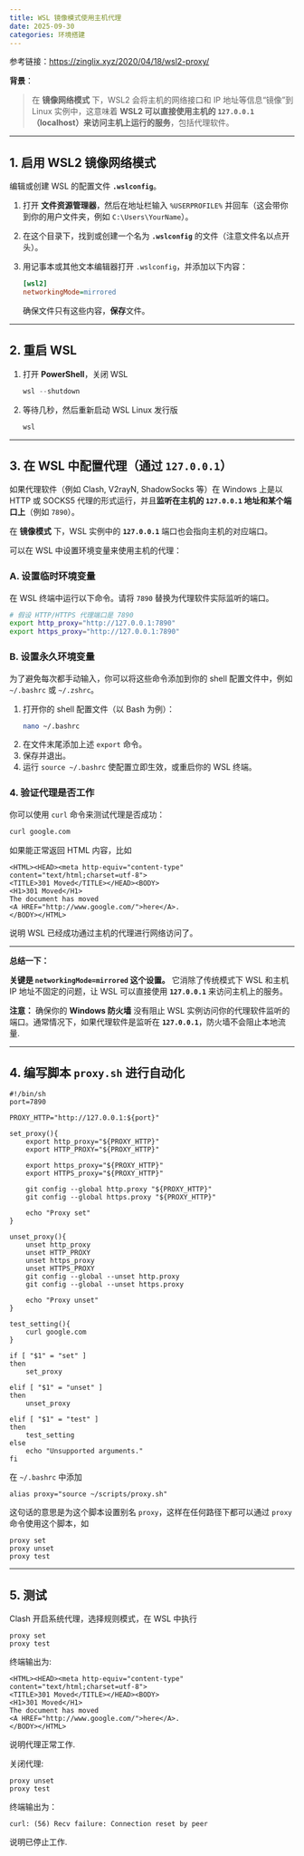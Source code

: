 ```yaml
---
title: WSL 镜像模式使用主机代理 
date: 2025-09-30
categories: 环境搭建
---
```


参考链接：https://zinglix.xyz/2020/04/18/wsl2-proxy/

**背景**：

> 在 **镜像网络模式** 下，WSL2 会将主机的网络接口和 IP 地址等信息“镜像”到 Linux 实例中，这意味着 **WSL2 可以直接使用主机的 `127.0.0.1` （localhost）来访问主机上运行的服务**，包括代理软件。

-----



## 1\. 启用 WSL2 镜像网络模式

编辑或创建 WSL 的配置文件 **`.wslconfig`**。

1.  打开 **文件资源管理器**，然后在地址栏输入 `%USERPROFILE%` 并回车（这会带你到你的用户文件夹，例如 `C:\Users\YourName`）。

2.  在这个目录下，找到或创建一个名为 **`.wslconfig`** 的文件（注意文件名以点开头）。

3.  用记事本或其他文本编辑器打开 `.wslconfig`，并添加以下内容：

    ```ini
    [wsl2]
    networkingMode=mirrored
    ```
	确保文件只有这些内容，**保存**文件。

-----



## 2\. 重启 WSL 

1.  打开 **PowerShell**，关闭 WSL

    ```powershell
    wsl --shutdown
    ```

2.  等待几秒，然后重新启动 WSL Linux 发行版
    ```powershell
    wsl
    ```

-----



## 3\. 在 WSL 中配置代理（通过 `127.0.0.1`）

如果代理软件（例如 Clash, V2rayN, ShadowSocks 等）在 Windows 上是以 HTTP 或 SOCKS5 代理的形式运行，并且**监听在主机的 `127.0.0.1` 地址和某个端口上**（例如 `7890`）。

在 **镜像模式** 下，WSL 实例中的 **`127.0.0.1`** 端口也会指向主机的对应端口。

可以在 WSL 中设置环境变量来使用主机的代理：

### A. 设置临时环境变量

在 WSL 终端中运行以下命令。请将 `7890` 替换为代理软件实际监听的端口。

```bash
# 假设 HTTP/HTTPS 代理端口是 7890
export http_proxy="http://127.0.0.1:7890"
export https_proxy="http://127.0.0.1:7890"
```

### B. 设置永久环境变量

为了避免每次都手动输入，你可以将这些命令添加到你的 shell 配置文件中，例如 `~/.bashrc` 或 `~/.zshrc`。

1.  打开你的 shell 配置文件（以 Bash 为例）：
    ```bash
    nano ~/.bashrc
    ```
2.  在文件末尾添加上述 `export` 命令。
3.  保存并退出。
4.  运行 `source ~/.bashrc` 使配置立即生效，或重启你的 WSL 终端。

### 4\. 验证代理是否工作

你可以使用 `curl` 命令来测试代理是否成功：

```bash
curl google.com
```

如果能正常返回 HTML 内容，比如

```
<HTML><HEAD><meta http-equiv="content-type" content="text/html;charset=utf-8">
<TITLE>301 Moved</TITLE></HEAD><BODY>
<H1>301 Moved</H1>
The document has moved
<A HREF="http://www.google.com/">here</A>.
</BODY></HTML>
```

说明 WSL 已经成功通过主机的代理进行网络访问了。

-----

**总结一下：**

**关键是 `networkingMode=mirrored` 这个设置。** 它消除了传统模式下 WSL 和主机 IP 地址不固定的问题，让 WSL 可以直接使用 **`127.0.0.1`** 来访问主机上的服务。

**注意：** 确保你的 **Windows 防火墙** 没有阻止 WSL 实例访问你的代理软件监听的端口。通常情况下，如果代理软件是监听在 **`127.0.0.1`**，防火墙不会阻止本地流量.

---



##  4\. 编写脚本 `proxy.sh` 进行自动化

```
#!/bin/sh
port=7890

PROXY_HTTP="http://127.0.0.1:${port}"

set_proxy(){
    export http_proxy="${PROXY_HTTP}"
    export HTTP_PROXY="${PROXY_HTTP}"

    export https_proxy="${PROXY_HTTP}"
    export HTTPS_proxy="${PROXY_HTTP}"

    git config --global http.proxy "${PROXY_HTTP}"
    git config --global https.proxy "${PROXY_HTTP}"

    echo "Proxy set"
}

unset_proxy(){
    unset http_proxy
    unset HTTP_PROXY
    unset https_proxy
    unset HTTPS_PROXY
    git config --global --unset http.proxy
    git config --global --unset https.proxy

    echo "Proxy unset"
}

test_setting(){
    curl google.com
}

if [ "$1" = "set" ]
then
    set_proxy

elif [ "$1" = "unset" ]
then
    unset_proxy

elif [ "$1" = "test" ]
then
    test_setting
else
    echo "Unsupported arguments."
fi
```

在 `~/.bashrc` 中添加

```
alias proxy="source ~/scripts/proxy.sh"
```

这句话的意思是为这个脚本设置别名 `proxy`，这样在任何路径下都可以通过 `proxy` 命令使用这个脚本，如

```
proxy set
proxy unset
proxy test
```

---



## 5\. 测试

Clash 开启系统代理，选择规则模式，在 WSL 中执行

```
proxy set
proxy test
```
终端输出为:
```
<HTML><HEAD><meta http-equiv="content-type" content="text/html;charset=utf-8">
<TITLE>301 Moved</TITLE></HEAD><BODY>
<H1>301 Moved</H1>
The document has moved
<A HREF="http://www.google.com/">here</A>.
</BODY></HTML>
```
说明代理正常工作.

关闭代理:
```
proxy unset
proxy test
```
终端输出为：
```
curl: (56) Recv failure: Connection reset by peer
```
说明已停止工作.